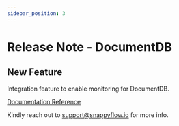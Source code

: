 ```yaml
---
sidebar_position: 3 
---
```

# Release Note - DocumentDB 

## New Feature

Integration feature to enable monitoring for DocumentDB.

[Documentation Reference](/docs/selfhosted-turbo/Integrations/docdb/)

Kindly reach out to [support@snappyflow.io](mailto:support@snappyflow.io) for more info.

